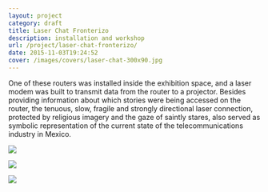 ```yaml
---
layout: project
category: draft
title: Laser Chat Fronterizo
description: installation and workshop
url: /project/laser-chat-fronterizo/
date: 2015-11-03T19:24:52
cover: /images/covers/laser-chat-300x90.jpg
---
```

One of these routers was installed inside the exhibition space, and a laser modem was built to transmit data from the router to a projector. Besides providing information about which stories were being accessed on the router, the tenuous, slow, fragile and strongly directional laser connection, protected by religious imagery and the gaze of saintly stares, also served as symbolic representation of the current state of the telecommunications industry in Mexico.

![](a03_xs.jpg)

![](b04_xs.jpg)

![](g05_xs.jpg)
